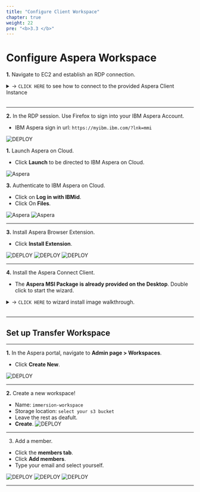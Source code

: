 ```yaml
---
title: "Configure Client Workspace"
chapter: true
weight: 22
pre: "<b>3.3 </b>"
---
```


# Configure Aspera Workspace

**1.** Navigate to EC2 and establish an RDP connection.

<details>
  <summary> -> <code>CLICK HERE</code> to see how to connect to the provided Aspera Client Instance</summary>

**AWS Console -> EC2 -> Instances -> Select the EC2 Aspera instance**
- Click **Connect**.
- Select the **RDP tab**.
- Download the RDP client.
- Decrypt your password using the KeyPair file download earlier.

![DEPLOY](/images/aspera/rdp.jpg) 
![DEPLOY](/images/aspera/rdp2.jpg)
![DEPLOY](/images/aspera/rdp3.jpg)

</details>
<br>

---

**2.** In the RDP session. Use Firefox to sign into your IBM Aspera Account.

- IBM Aspera sign in url: ```https://myibm.ibm.com/?lnk=mmi```

![DEPLOY](/images/aspera/agent.jpg)

**1.** Launch Aspera on Cloud.

- Click **Launch** to be directed to IBM Aspera on Cloud.

![Aspera](/images/aspera/account.jpg)

**3.** Authenticate to IBM Aspera on Cloud.

- Click on **Log in with IBMid**.
- Click On **Files**.

![Aspera](/images/aspera/aspera.jpg)
![Aspera](/images/aspera/aspera2.jpg)

---

**3.** Install Aspera Browser Extension.
- Click **Install Extension**.

![DEPLOY](/images/aspera/agent2.jpg)
![DEPLOY](/images/aspera/agent3.jpg)
![DEPLOY](/images/aspera/agent4.jpg)

---

**4.** Install the Aspera Connect Client.
- The **Aspera MSI Package is already provided on the Desktop**. Double click to start the wizard.

<details>
  <summary> -> <code>CLICK HERE</code> to wizard install image walkthrough.</summary>

**Accept all defaults**

![DEPLOY](/images/aspera/wiz.jpg) 
![DEPLOY](/images/aspera/wiz2.jpg)
![DEPLOY](/images/aspera/wiz3.jpg)
![DEPLOY](/images/aspera/wiz4.jpg) 
![DEPLOY](/images/aspera/wiz5.jpg)
![DEPLOY](/images/aspera/wiz6.jpg)

</details>
<br>

---

## Set up Transfer Workspace
---

**1.**  In the Aspera portal, navigate to **Admin page > Workspaces**.
- Click **Create New**.

![DEPLOY](/images/aspera/ws.jpg)

---

**2.** Create a new workspace!
- Name: ```immersion-workspace```
- Storage location: ```select your s3 bucket```
- Leave the rest as deafult.
- **Create**.
![DEPLOY](/images/aspera/ws2.jpg)

---

3. Add a member.
- Click the **members tab**.
- Click **Add members**.
- Type your email and select yourself.

![DEPLOY](/images/aspera/ws3.jpg)
![DEPLOY](/images/aspera/ws4.jpg) 
![DEPLOY](/images/aspera/ws5.jpg)


---